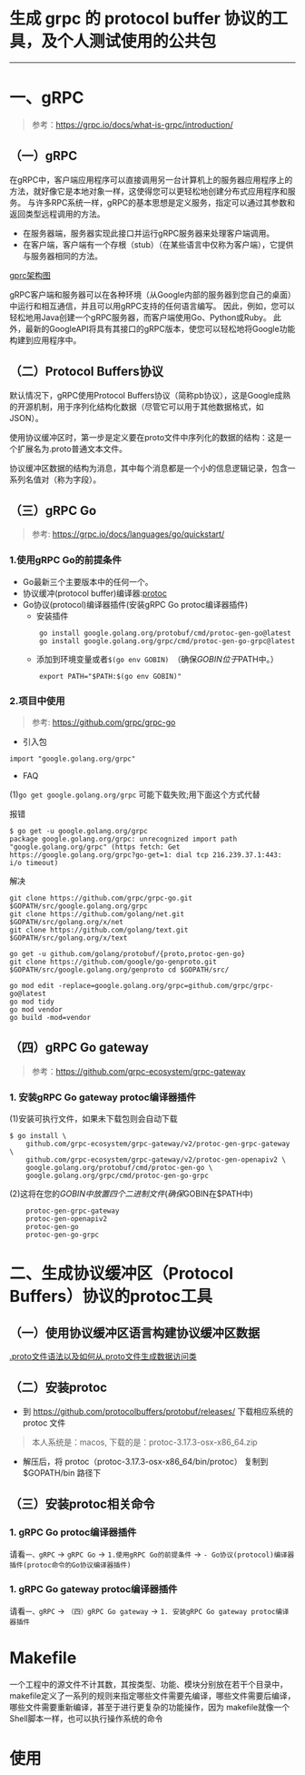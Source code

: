 # 生成 grpc 的 protocol buffer 协议的工具，及个人测试使用的公共包
---

# 一、gRPC
> 参考：https://grpc.io/docs/what-is-grpc/introduction/

## （一）gRPC
在gRPC中，客户端应用程序可以直接调用另一台计算机上的服务器应用程序上的方法，就好像它是本地对象一样，这使得您可以更轻松地创建分布式应用程序和服务。
与许多RPC系统一样，gRPC的基本思想是定义服务，指定可以通过其参数和返回类型远程调用的方法。
- 在服务器端，服务器实现此接口并运行gRPC服务器来处理客户端调用。
- 在客户端，客户端有一个存根（stub）（在某些语言中仅称为客户端），它提供与服务器相同的方法。

[gprc架构图](./doc/images/grpc.svg)

gRPC客户端和服务器可以在各种环境（从Google内部的服务器到您自己的桌面）中运行和相互通信，并且可以用gRPC支持的任何语言编写。
因此，例如，您可以轻松地用Java创建一个gRPC服务器，而客户端使用Go、Python或Ruby。
此外，最新的GoogleAPI将具有其接口的gRPC版本，使您可以轻松地将Google功能构建到应用程序中。

## （二）Protocol Buffers协议
默认情况下，gRPC使用Protocol Buffers协议（简称pb协议），这是Google成熟的开源机制，用于序列化结构化数据（尽管它可以用于其他数据格式，如JSON）。

使用协议缓冲区时，第一步是定义要在proto文件中序列化的数据的结构：这是一个扩展名为.proto普通文本文件。

协议缓冲区数据的结构为消息，其中每个消息都是一个小的信息逻辑记录，包含一系列名值对（称为字段）。


## （三）gRPC Go
> 参考: https://grpc.io/docs/languages/go/quickstart/

### 1.使用gRPC Go的前提条件
- Go最新三个主要版本中的任何一个。
- 协议缓冲(protocol buffer)编译器:[protoc](https://developers.google.com/protocol-buffers/docs/proto3)
- Go协议(protocol)编译器插件(安装gRPC Go protoc编译器插件)
    - 安装插件
    ```
        go install google.golang.org/protobuf/cmd/protoc-gen-go@latest
        go install google.golang.org/grpc/cmd/protoc-gen-go-grpc@latest
    ```
    - 添加到环境变量或者`$(go env GOBIN) `（确保$GOBIN位于$PATH中。）
    ```
        export PATH="$PATH:$(go env GOBIN)"
    ```

### 2.项目中使用
> 参考: https://github.com/grpc/grpc-go
- 引入包
```
import "google.golang.org/grpc"
```

- FAQ

(1)`go get google.golang.org/grpc` 可能下载失败;用下面这个方式代替

报错
```
$ go get -u google.golang.org/grpc
package google.golang.org/grpc: unrecognized import path "google.golang.org/grpc" (https fetch: Get https://google.golang.org/grpc?go-get=1: dial tcp 216.239.37.1:443: i/o timeout)
```
解决
```
git clone https://github.com/grpc/grpc-go.git $GOPATH/src/google.golang.org/grpc 
git clone https://github.com/golang/net.git $GOPATH/src/golang.org/x/net
git clone https://github.com/golang/text.git $GOPATH/src/golang.org/x/text

go get -u github.com/golang/protobuf/{proto,protoc-gen-go}
git clone https://github.com/google/go-genproto.git $GOPATH/src/google.golang.org/genproto cd $GOPATH/src/

go mod edit -replace=google.golang.org/grpc=github.com/grpc/grpc-go@latest
go mod tidy
go mod vendor
go build -mod=vendor
```


## （四）gRPC Go gateway
> 参考：https://github.com/grpc-ecosystem/grpc-gateway
### 1. 安装gRPC Go gateway protoc编译器插件
(1)安装可执行文件，如果未下载包则会自动下载
```
$ go install \
    github.com/grpc-ecosystem/grpc-gateway/v2/protoc-gen-grpc-gateway \
    github.com/grpc-ecosystem/grpc-gateway/v2/protoc-gen-openapiv2 \
    google.golang.org/protobuf/cmd/protoc-gen-go \
    google.golang.org/grpc/cmd/protoc-gen-go-grpc
```
(2)这将在您的$GOBIN中放置四个二进制文件(确保$GOBIN在$PATH中)
```
    protoc-gen-grpc-gateway
    protoc-gen-openapiv2
    protoc-gen-go
    protoc-gen-go-grpc
```     


# 二、生成协议缓冲区（Protocol Buffers）协议的protoc工具

## （一）使用协议缓冲区语言构建协议缓冲区数据
[.proto文件语法以及如何从.proto文件生成数据访问类](https://developers.google.cn/protocol-buffers/docs/proto3)

## （二）安装protoc
- 到 https://github.com/protocolbuffers/protobuf/releases/ 下载相应系统的 protoc 文件
> 本人系统是：macos, 下载的是：protoc-3.17.3-osx-x86_64.zip

- 解压后，将 protoc（protoc-3.17.3-osx-x86_64/bin/protoc） 复制到 $GOPATH/bin 路径下

## （三）安装protoc相关命令
### 1. gRPC Go protoc编译器插件
请看`一、gRPC` -> `gRPC Go` -> `1.使用gRPC Go的前提条件` -> `- Go协议(protocol)编译器插件(protoc命令的Go协议编译器插件)`
### 1. gRPC Go gateway protoc编译器插件
请看`一、gRPC` -> `（四）gRPC Go gateway` -> `1. 安装gRPC Go gateway protoc编译器插件`


# Makefile
一个工程中的源文件不计其数，其按类型、功能、模块分别放在若干个目录中，makefile定义了一系列的规则来指定哪些文件需要先编译，哪些文件需要后编译，哪些文件需要重新编译，甚至于进行更复杂的功能操作，因为 makefile就像一个Shell脚本一样，也可以执行操作系统的命令

# 使用
